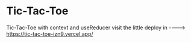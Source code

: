 # Tic-Tac-Toe

Tic-Tac-Toe with context and useReducer
visit the little deploy in ----> https://tic-tac-toe-izn9.vercel.app/
